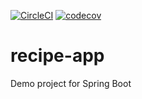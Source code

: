 [![CircleCI](https://circleci.com/gh/NovaBG03/recipe-app.svg?style=svg)](https://circleci.com/gh/NovaBG03/recipe-app)
[![codecov](https://codecov.io/gh/NovaBG03/recipe-app/branch/master/graph/badge.svg)](https://codecov.io/gh/NovaBG03/recipe-app)

# recipe-app
Demo project for Spring Boot
